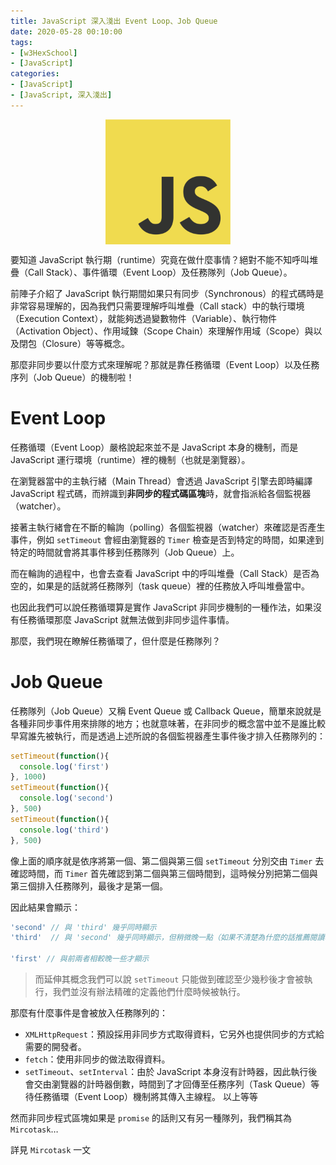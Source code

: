 ```yaml
---
title: JavaScript 深入淺出 Event Loop、Job Queue
date: 2020-05-28 00:10:00
tags:
- [w3HexSchool]
- [JavaScript]
categories: 
- [JavaScript]
- [JavaScript, 深入淺出]
---
```


<div style="display:flex;justify-content:center;">
  <img style="object-fit:cover;" src='/images/JavaScript/JavaScript-logo.png' width='200px' height='200px' />
</div>

要知道 JavaScript 執行期（runtime）究竟在做什麼事情？絕對不能不知呼叫堆疊（Call Stack）、事件循環（Event Loop）及任務隊列（Job Queue）。

前陣子介紹了 JavaScript 執行期間如果只有同步（Synchronous）的程式碼時是非常容易理解的，因為我們只需要理解呼叫堆疊（Call stack）中的執行環境（Execution Context），就能夠透過變數物件（Variable）、執行物件（Activation Object）、作用域鍊（Scope Chain）來理解作用域（Scope）與以及閉包（Closure）等等概念。

那麼非同步要以什麼方式來理解呢？那就是靠任務循環（Event Loop）以及任務序列（Job Queue）的機制啦！

<!-- more-->

# Event Loop
任務循環（Event Loop）嚴格說起來並不是 JavaScript 本身的機制，而是 JavaScript 運行環境（runtime）裡的機制（也就是瀏覽器）。

在瀏覽器當中的主執行緒（Main Thread）會透過 JavaScript 引擎去即時編譯 JavaScript 程式碼，而辨識到**非同步的程式碼區塊**時，就會指派給各個監視器（watcher）。

接著主執行緒會在不斷的輪詢（polling）各個監視器（watcher）來確認是否產生事件，例如 `setTimeout` 會經由瀏覽器的 `Timer` 檢查是否到特定的時間，如果達到特定的時間就會將其事件移到任務隊列（Job Queue）上。

而在輪詢的過程中，也會去查看 JavaScript 中的呼叫堆疊（Call Stack）是否為空的，如果是的話就將任務隊列（task queue）裡的任務放入呼叫堆疊當中。

也因此我們可以說任務循環算是實作 JavaScript 非同步機制的一種作法，如果沒有任務循環那麼 JavaScript 就無法做到非同步這件事情。

那麼，我們現在瞭解任務循環了，但什麼是任務隊列？

# Job Queue
任務隊列（Job Queue）又稱 Event Queue 或 Callback Queue，簡單來說就是各種非同步事件用來排隊的地方；也就意味著，在非同步的概念當中並不是誰比較早寫誰先被執行，而是透過上述所說的各個監視器產生事件後才排入任務隊列的：

```js
setTimeout(function(){
  console.log('first')
}, 1000)
setTimeout(function(){
  console.log('second')
}, 500)
setTimeout(function(){
  console.log('third')
}, 500)
```

像上面的順序就是依序將第一個、第二個與第三個 `setTimeout` 分別交由 `Timer` 去確認時間，而 `Timer` 首先確認到第二個與第三個時間到，這時候分別把第二個與第三個排入任務隊列，最後才是第一個。

因此結果會顯示：
```js
'second' // 與 'third' 幾乎同時顯示
'third'  // 與 'second' 幾乎同時顯示，但稍微晚一點（如果不清楚為什麼的話推薦閱讀執行環境 Execution Context 一文

'first' // 與前兩者相較晚一些才顯示
```

> 而延伸其概念我們可以說 `setTimeout` 只能做到確認至少幾秒後才會被執行，我們並沒有辦法精確的定義他們什麼時候被執行。

那麼有什麼事件是會被放入任務隊列的：
- `XMLHttpRequest`：預設採用非同步方式取得資料，它另外也提供同步的方式給需要的開發者。
- `fetch`：使用非同步的做法取得資料。
- `setTimeout`、`setInterval`：由於 JavaScript 本身沒有計時器，因此執行後會交由瀏覽器的計時器倒數，時間到了才回傳至任務序列（Task Queue）等待任務循環（Event Loop）機制將其傳入主線程。
以上等等

然而非同步程式區塊如果是 `promise` 的話則又有另一種隊列，我們稱其為 `Mircotask`…

詳見 `Mircotask` 一文

